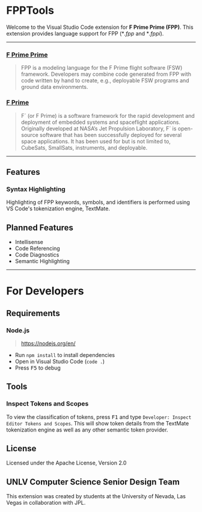 # FPPTools

Welcome to the Visual Studio Code extension for **F Prime Prime (FPP)**. This extension provides language support for FPP (\**.fpp* and \**.fppi*).

---

### [F Prime Prime](https://github.com/fprime-community/fpp)
> FPP is a modeling language for the F Prime flight software (FSW) framework. Developers may combine code generated from FPP with code written by hand to create, e.g., deployable FSW programs and ground data environments.

### [F Prime](https://nasa.github.io/fprime/)

> F´ (or F Prime) is a software framework for the rapid development and deployment of embedded systems and spaceflight applications. Originally developed at NASA’s Jet Propulsion Laboratory, F´ is open-source software that has been successfully deployed for several space applications. It has been used for but is not limited to, CubeSats, SmallSats, instruments, and deployable.

---

## Features

### Syntax Highlighting

Highlighting of FPP keywords, symbols, and identifiers is performed using VS Code's tokenization engine, TextMate.

## Planned Features

- Intellisense
- Code Referencing
- Code Diagnostics
- Semantic Highlighting

---

# For Developers

## Requirements

### Node.js

> https://nodejs.org/en/

- Run `npm install` to install dependencies
- Open in Visual Studio Code (`code .`)
- Press <kbd>F5</kbd> to debug

## Tools

### Inspect Tokens and Scopes


To view the classification of tokens, press <kbd>F1</kbd> and type `Developer: Inspect Editor Tokens and Scopes`. This will show token details from the TextMate tokenization engine as well as any other semantic token provider.

## License

Licensed under the Apache License, Version 2.0


## UNLV Computer Science Senior Design Team

This extension was created by students at the University of Nevada, Las Vegas in collaboration with JPL.
